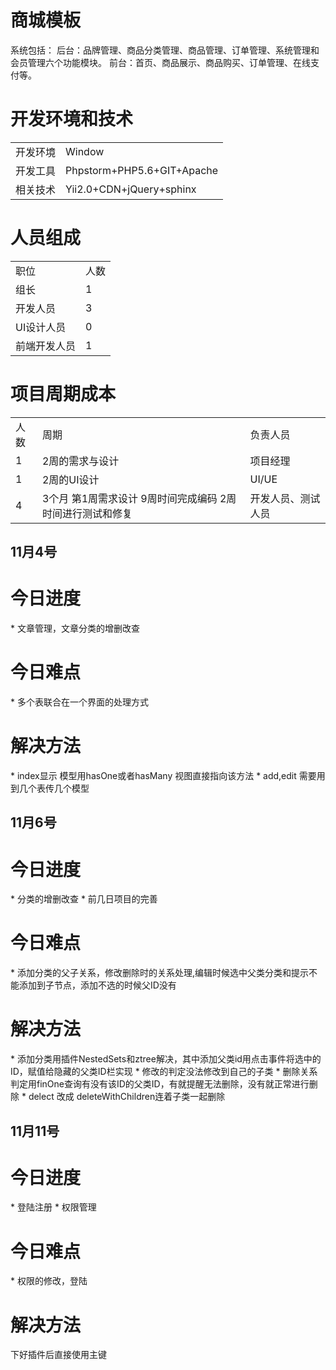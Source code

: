 <h1>商城模板</h1>
系统包括：
后台：品牌管理、商品分类管理、商品管理、订单管理、系统管理和会员管理六个功能模块。
前台：首页、商品展示、商品购买、订单管理、在线支付等。

<h1>开发环境和技术</h1>
<table>
<tr><td>开发环境</td><td>Window</td></tr>
<tr><td>开发工具</td><td>Phpstorm+PHP5.6+GIT+Apache</td></tr>
<tr><td>相关技术</td><td>Yii2.0+CDN+jQuery+sphinx</td></tr>
</table>


<h1>人员组成</h1>

<table>
<tr><td>职位</td><td>人数</td></tr>
<tr><td>组长</td><td>1</td></tr>
<tr><td>开发人员</td><td>3</td></tr>
<tr><td>UI设计人员</td><td>0</td></tr>
<tr><td>前端开发人员</td><td>1</td></tr>
</table>


<h1>项目周期成本</h1>

<table>
<tr><td>人数</td><td>周期</td><td>负责人员</td></tr>
<tr><td>1</td><td>2周的需求与设计</td><td>项目经理</td></tr>
<tr><td>1</td><td>2周的UI设计</td><td>UI/UE</td></tr>
<tr><td>4</td><td>3个月
                  第1周需求设计
                  9周时间完成编码
                  2周时间进行测试和修复</td><td>开发人员、测试人员</td></tr>

</table>
<h2>11月4号</h2>
<h1>今日进度</h1>
* 文章管理，文章分类的增删改查

<h1>今日难点</h1>
* 多个表联合在一个界面的处理方式
<h1>解决方法</h1>
* index显示  模型用hasOne或者hasMany 视图直接指向该方法
* add,edit 需要用到几个表传几个模型


<h2>11月6号</h2>
<h1>今日进度</h1>
* 分类的增删改查
* 前几日项目的完善

<h1>今日难点</h1>
* 添加分类的父子关系，修改删除时的关系处理,编辑时候选中父类分类和提示不能添加到子节点，添加不选的时候父ID没有
<h1>解决方法</h1>
* 添加分类用插件NestedSets和ztree解决，其中添加父类id用点击事件将选中的ID，赋值给隐藏的父类ID栏实现
* 修改的判定没法修改到自己的子类
* 删除关系判定用finOne查询有没有该ID的父类ID，有就提醒无法删除，没有就正常进行删除
* delect 改成 deleteWithChildren连着子类一起删除


<h2>11月11号</h2>
<h1>今日进度</h1>
* 登陆注册
* 权限管理

<h1>今日难点</h1>
* 权限的修改，登陆
<h1>解决方法</h1>
下好插件后直接使用主键
